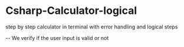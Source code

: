 # Csharp-Calculator-logical
step by step calculator in terminal with error handling and logical steps

-- We verify if the user input is valid or not